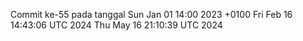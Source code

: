 Commit ke-55 pada tanggal Sun Jan 01 14:00 2023 +0100
Fri Feb 16 14:43:06 UTC 2024
Thu May 16 21:10:39 UTC 2024
